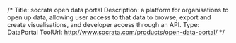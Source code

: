 /*
Title: socrata open data portal
Description: a platform for organisations to open up data, allowing user access to that data to browse, export and create visualisations, and developer access through an API.
Type: DataPortal
ToolUrl: http://www.socrata.com/products/open-data-portal/
*/